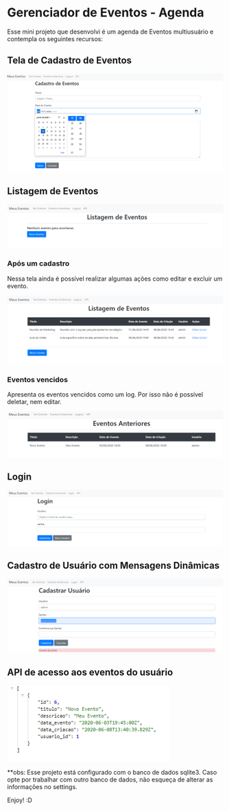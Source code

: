 # Gerenciador de Eventos - Agenda

Esse mini projeto que desenvolvi é um agenda de Eventos multiusuário e contempla os seguintes recursos:

## Tela de Cadastro de Eventos

![alt text](screenshots_gerenciador/screenshot1.png?raw=true "Cadastro de Eventos")

## Listagem de Eventos
![alt text](screenshots_gerenciador/screenshot2.png?raw=true "Listagem de Eventos")

### Após um cadastro

Nessa tela ainda é possível realizar algumas ações como editar e excluir um evento.

![alt text](screenshots_gerenciador/screenshot4.png?raw=true "Lista de Eventos Cadastrados")

### Eventos vencidos

Apresenta os eventos vencidos como um log. Por isso não é possível deletar, nem editar.

![alt text](screenshots_gerenciador/screenshot5.png?raw=true "Lista de Eventos Vencidos")

## Login
![alt text](screenshots_gerenciador/screenshot3.png?raw=true "Login")

## Cadastro de Usuário com Mensagens Dinâmicas
![alt text](screenshots_gerenciador/screenshot6.png?raw=true "Cadastro de Usuário")

## API de acesso aos eventos do usuário

![alt text](screenshots_gerenciador/screenshot.png?raw=true "API")


**obs: Esse projeto está configurado com o banco de dados sqlite3. Caso opte por trabalhar com outro banco de dados, não esqueça de alterar as informações no settings.

Enjoy! :D

